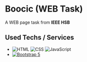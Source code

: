 # Boocic (WEB Task)
A WEB page task from **IEEE HSB**

## Used Techs / Services
 - ![HTML](https://img.shields.io/badge/-HTML5-E34F26?logo=HTML5&logoColor=white&style=flat-square) ![CSS](https://img.shields.io/badge/-CSS3-1572B6?logo=CSS3&logoColor=white&style=flat-square) ![JavaScript](https://img.shields.io/badge/-JavaScript-F7DF1E?logo=JavaScript&logoColor=white&style=flat-square)
 - [![Bootstrap 5](https://img.shields.io/badge/-Bootstrap-7952B3?logo=Bootstrap&logoColor=white&style=flat-square)](https://getbootstrap.com/)
